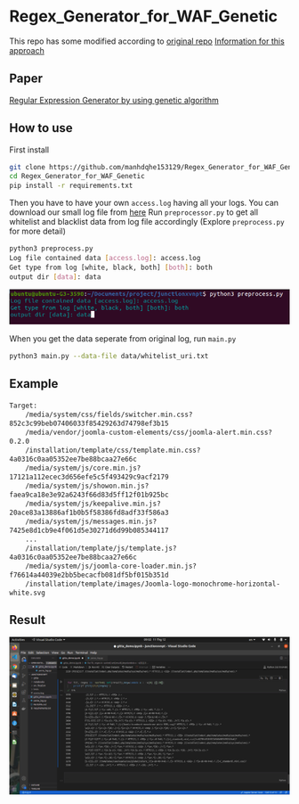 # Regex_Generator_for_WAF_Genetic

This repo has some modified according to [original repo](https://github.com/maojui/Regex-Generator)
[Information for this approach](https://www.alibabacloud.com/blog/machine-learning-based-web-exception-detection_89782)

## Paper

[Regular Expression Generator by using genetic algorithm](https://drive.google.com/file/d/1CBFFy7oX-bE_4VrLFpP7OT4eJDUP4tku/view?usp=sharing)

## How to use

First install

```bash
git clone https://github.com/manhdqhe153129/Regex_Generator_for_WAF_Genetic.git
cd Regex_Generator_for_WAF_Genetic
pip install -r requirements.txt
```

Then you have to have your own ``access.log`` having all your logs. You can download our small log file from [here](https://drive.google.com/file/d/1s2dMWJ81SF5pWG8op6EJPCjp6lLCE9tv/view?usp=sharing)
Run ``preprocessor.py`` to get all whitelist and blacklist data from log file accordingly (Explore ``preprocess.py`` for more detail) 

```bash
python3 preprocess.py
Log file contained data [access.log]: access.log
Get type from log [white, black, both] [both]: both
output dir [data]: data
```

![](images/preprocess_demo.png)

When you get the data seperate from original log, run ``main.py``

```bash
python3 main.py --data-file data/whitelist_uri.txt
```

## Example

```
Target:
    /media/system/css/fields/switcher.min.css?852c3c99beb07406033f85429263d74798ef3b15
    /media/vendor/joomla-custom-elements/css/joomla-alert.min.css?0.2.0
    /installation/template/css/template.min.css?4a0316c0aa05352ee7be88bcaa27e66c
    /media/system/js/core.min.js?17121a112ecec3d656efe5c5f493429c9acf2179
    /media/system/js/showon.min.js?faea9ca18e3e92a6243f66d83d5ff12f01b925bc
    /media/system/js/keepalive.min.js?20ace83a13886af1b0b5f58386fd8adf33f586a3
    /media/system/js/messages.min.js?7425e8d1cb9e4f061d5e30271d6d99b085344117
    ...
    /installation/template/js/template.js?4a0316c0aa05352ee7be88bcaa27e66c
    /media/system/js/joomla-core-loader.min.js?f76614a44039e2bb5becacfb081df5bf015b351d
    /installation/template/images/Joomla-logo-monochrome-horizontal-white.svg
```

## Result

![](images/result.png)

